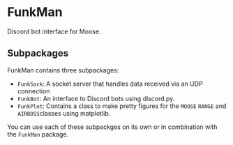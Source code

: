 # FunkMan
 Discord bot interface for Moose.

## Subpackages
FunkMan contains three subpackages:
- `FunkSock`: A socket server that handles data received via an UDP connection
- `FunkBot`: An interface to Discord bots using discord.py.
- `FunkPlot`: Contains a class to make pretty figures for the `MOOSE` `RANGE` and `AIRBOSS`classes using matplotlib.

You can use each of these subpackges on its own or in combination with the `FunkMan` package.
